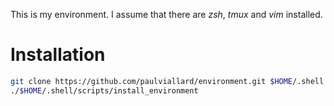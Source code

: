 This is my environment. I assume that there are _zsh_, _tmux_ and _vim_ installed.

# Installation
```zsh
git clone https://github.com/paulviallard/environment.git $HOME/.shell
./$HOME/.shell/scripts/install_environment
```

